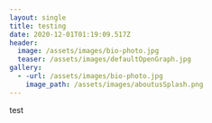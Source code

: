 ```yaml
---
layout: single
title: testing
date: 2020-12-01T01:19:09.517Z
header:
  image: /assets/images/bio-photo.jpg
  teaser: /assets/images/defaultOpenGraph.jpg
gallery:
  - -url: /assets/images/bio-photo.jpg
    image_path: /assets/images/aboutusSplash.png
---
```

test